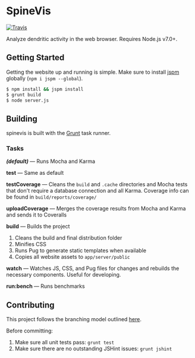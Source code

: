 # SpineVis

[![Travis](https://img.shields.io/travis/thatJavaNerd/spinevis.svg)](https://travis-ci.org/thatJavaNerd/spinevis)
<!-- [![Coveralls](https://img.shields.io/coveralls/thatJavaNerd/spinevis.svg)](https://coveralls.io/github/thatJavaNerd/spinevis) -->

Analyze dendritic activity in the web browser. Requires Node.js v7.0+.

## Getting Started

Getting the website up and running is simple. Make sure to install [jspm](http://jspm.io/) globally (`npm i jspm --global`).

```sh
$ npm install && jspm install
$ grunt build
$ node server.js
```

## Building

spinevis is built with the [Grunt](http://gruntjs.com/) task runner.

### Tasks

***(default)*** — Runs Mocha and Karma

**test** — Same as default

**testCoverage** — Cleans the `build` and `.cache` directories and Mocha tests that don't require a database connection and all Karma. Coverage info can be found in `build/reports/coverage/`

**uploadCoverage** — Merges the coverage results from Mocha and Karma and sends it to Coveralls

**build** — Builds the project

 1. Cleans the build and final distribution folder
 2. Minifies CSS
 3. Runs Pug to generate static templates when available
 4. Copies all website assets to `app/server/public`

**watch** — Watches JS, CSS, and Pug files for changes and rebuilds the necessary components. Useful for developing.

**run:bench** — Runs benchmarks

## Contributing

This project follows the branching model outlined [here](http://nvie.com/posts/a-successful-git-branching-model/).

Before committing:

 1. Make sure all unit tests pass: `grunt test`
 2. Make sure there are no outstanding JSHint issues: `grunt jshint`
